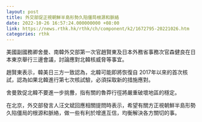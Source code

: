```yaml
---
layout: post
title: 外交部促正視朝鮮半島形勢久陷僵局根源和脈絡
date: 2022-10-26 16:57:24.000000000 +08:00
link: https://news.rthk.hk/rthk/ch/component/k2/1672795-20221026.htm
categories: rthk
---
```


美國副國務卿舍曼、南韓外交部第一次官趙賢東及日本外務省事務次官森健良在日本東京舉行三邊會議，討論應對北韓核威脅等事宜。

趙賢東表示，韓美日三方一致認為，北韓可能即將恢復自 2017年以來的首次核試，認為如果北韓進行第七次核試驗，必須採取新的措施應對。

舍曼敦促北韓不要進一步挑釁，指有關的魯莽行徑將嚴重破壞地區的穩定。

在北京，外交部發言人汪文斌回應相關提問時表示，希望有關方正視朝鮮半島形勢久陷僵局的根源和脈絡，做一些有利於增進互信，均衡解決各方關切的事。
